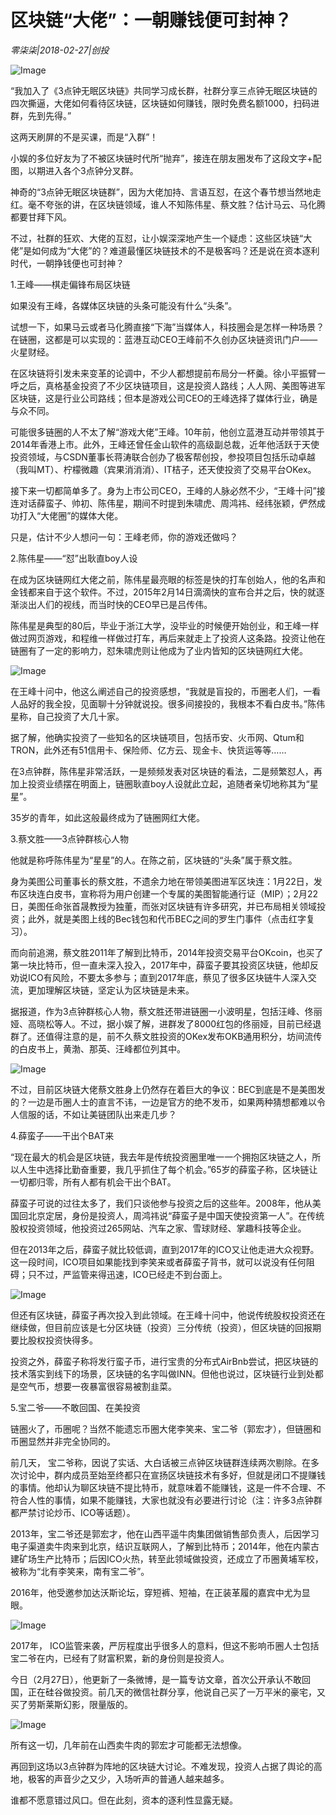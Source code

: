 # 区块链“大佬”：一朝赚钱便可封神？

*零柒柒|2018-02-27|创投*

![Image](http://p2.pstatp.com/large/66b90004c993ad53d6ff)

“我加入了《3点钟无眠区块链》共同学习成长群，社群分享三点钟无眠区块链的四次撕逼，大佬如何看待区块链，区块链如何赚钱，限时免费名额1000，扫码进群，先到先得。”

这两天刷屏的不是买课，而是“入群”！

小娱的多位好友为了不被区块链时代所“抛弃”，接连在朋友圈发布了这段文字+配图，以期进入各个3点钟分叉群。

神奇的“3点钟无眠区块链群”，因为大佬加持、言语互怼，在这个春节想当然地走红。毫不夸张的讲，在区块链领域，谁人不知陈伟星、蔡文胜？估计马云、马化腾都要甘拜下风。

不过，社群的狂欢、大佬的互怼，让小娱深深地产生一个疑虑：这些区块链“大佬”是如何成为“大佬”的？难道最懂区块链技术的不是极客吗？还是说在资本逐利时代，一朝挣钱便也可封神？

1.王峰——棋走偏锋布局区块链

如果没有王峰，各媒体区块链的头条可能没有什么“头条”。

试想一下，如果马云或者马化腾直接“下海”当媒体人，科技圈会是怎样一种场景？在链圈，这都是可以实现的：蓝港互动CEO王峰前不久创办区块链资讯门户——火星财经。

在区块链将引发未来变革的论调中，不少人都想提前布局分一杯羹。徐小平振臂一呼之后，真格基金投资了不少区块链项目，这是投资人路线；人人网、美图等进军区块链，这是行业公司路线；但本是游戏公司CEO的王峰选择了媒体行业，确是与众不同。

可能很多链圈的人不太了解“游戏大佬”王峰。10年前，他创立蓝港互动并带领其于2014年香港上市。此外，王峰还曾任金山软件的高级副总裁，近年他活跃于天使投资领域，与CSDN董事长蒋涛联合创办了极客帮创投，参投项目包括乐动卓越（我叫MT）、柠檬微趣（宾果消消消）、IT桔子，还天使投资了交易平台OKex。

接下来一切都简单多了。身为上市公司CEO，王峰的人脉必然不少，“王峰十问”接连对话薛蛮子、帅初、陈伟星，期间不时提到朱啸虎、周鸿祎、经纬张颖，俨然成功打入“大佬圈”的媒体大佬。

只是，估计不少人想问一句：王峰老师，你的游戏还做吗？

2.陈伟星——“怼”出耿直boy人设

在成为区块链网红大佬之前，陈伟星最亮眼的标签是快的打车创始人，他的名声和金钱都来自于这个软件。不过，2015年2月14日滴滴快的宣布合并之后，快的就逐渐淡出人们的视线，而当时快的CEO早已是吕传伟。

陈伟星是典型的80后，毕业于浙江大学，没毕业的时候便开始创业，和王峰一样做过网页游戏，和程维一样做过打车，再后来就走上了投资人这条路。投资让他在链圈有了一定的影响力，怼朱啸虎则让他成为了业内皆知的区块链网红大佬。

![Image](http://p1.pstatp.com/large/66ba000411268a2e3cb9)

在王峰十问中，他这么阐述自己的投资感想，“我就是盲投的，币圈老人们，一看人品好的我全投，见面聊十分钟就说投。很多间接投的，我根本不看白皮书。”陈伟星称，自己投资了大几十家。

据了解，他确实投资了一些知名的区块链项目，包括币安、火币网、Qtum和TRON，此外还有51信用卡、保险师、亿方云、现金卡、快货运等等……

在3点钟群，陈伟星非常活跃，一是频频发表对区块链的看法，二是频繁怼人，再加上投资业绩摆在明面上，链圈耿直boy人设就此立起，追随者亲切地称其为“星星”。

35岁的青年，如此这般最终成为了链圈网红大佬。

3.蔡文胜——3点钟群核心人物

他就是称呼陈伟星为“星星”的人。在陈之前，区块链的“头条”属于蔡文胜。

身为美图公司董事长的蔡文胜，不遗余力地在带领美图进军区块连：1月22日，发布区块连白皮书，宣称将为用户创建一个专属的美图智能通行证（MIP）；2月22日，美图任命张首晟教授为独董，而张对区块链有许多研究，并已布局相关领域投资；此外，就是美图上线的Bec钱包和代币BEC之间的罗生门事件（点击红字复习）。

而向前追溯，蔡文胜2011年了解到比特币，2014年投资交易平台OKcoin，也买了第一块比特币，但一直未深入投入，2017年中，薛蛮子要其投资区块链，他却反劝说ICO有风险，不要太多参与；直到2017年底，蔡见了很多区块链牛人深入交流，更加理解区块链，坚定认为区块链是未来。

据报道，作为3点钟群核心人物，蔡文胜还带进链圈一小波明星，包括汪峰、佟丽娅、高晓松等人。不过，据小娱了解，进群发了8000红包的佟丽娅，目前已经退群了。还值得注意的是，前不久蔡文胜投资的OKex发布OKB通用积分，坊间流传的白皮书上，黄渤、那英、汪峰都位列其中。

![Image](http://p2.pstatp.com/large/66b800052dc0733ad0c3)

不过，目前区块链大佬蔡文胜身上仍然存在着巨大的争议：BEC到底是不是美图发的？一边是币圈人士的直言不讳，一边是官方的绝不发币，如果两种猜想都难以令人信服的话，不如让美链团队出来走几步？

4.薛蛮子——干出个BAT来

“现在最大的机会是区块链，我去年是传统投资圈里唯一一个拥抱区块链之人，所以人生中选择比勤奋重要，我几乎抓住了每个机会。”65岁的薛蛮子称，区块链让一切都归零，所有人都有机会干出个BAT。

薛蛮子可说的过往太多了，我们只谈他参与投资之后的这些年。2008年，他从美国回北京定居，身份是投资人，周鸿祎说“薛蛮子是中国天使投资第一人”。在传统股权投资领域，他投资过265网站、汽车之家、雪球财经、掌趣科技等企业。

但在2013年之后，薛蛮子就比较低调，直到2017年的ICO又让他走进大众视野。这一段时间，ICO项目如果能找到李笑来或者薛蛮子背书，就可以说没有任何阻碍；只不过，严监管来得迅速，ICO已经走不到台面上。

![Image](http://p1.pstatp.com/large/66bb0002e267b193b6de)

但还有区块链，薛蛮子再次投入到此领域。在王峰十问中，他说传统股权投资还在继续做，但目前应该是七分区块链（投资）三分传统（投资），但区块链的回报期要比股权投资快得多。

投资之外，薛蛮子称将发行蛮子币，进行宝贵的分布式AirBnb尝试，把区块链的技术落实到线下的场景，区块链的名字叫做INN。但他也说过，区块链行业到处都是空气币，想要一夜暴富很容易被割韭菜。

5.宝二爷——不敢回国、在美投资

链圈火了，币圈呢？当然不能遗忘币圈大佬李笑来、宝二爷（郭宏才），但链圈和币圈显然并非完全协同的。

前几天， 宝二爷称，因说了实话、大白话被三点钟区块链群连续两次剔除。在多次讨论中，群内成员至始至终都只在宣扬区块链技术有多好，但就是闭口不提赚钱的事情。他却认为聊区块链不提比特币，就意味着不能赚钱，这是一件不合理、不符合人性的事情，如果不能赚钱，大家也就没有必要进行讨论（注：许多3点钟群都严禁讨论炒币、ICO等话题）。

2013年，宝二爷还是郭宏才，他在山西平遥牛肉集团做销售部负责人，后因学习电子渠道卖牛肉来到北京，结识互联网人，了解到比特币；2014年，他在内蒙古建矿场生产比特币；后因ICO火热，转至此领域做投资，还成立了币圈黄埔军校，被称为“北有李笑来，南有宝二爷”。

2016年，他受邀参加达沃斯论坛，穿短裤、短袖，在正装革履的嘉宾中尤为显眼。

![Image](http://p1.pstatp.com/large/66bc0002e34279b760d3)

2017年， ICO监管来袭，严厉程度出乎很多人的意料，但这不影响币圈人士包括宝二爷在内，已经有了财富积累，新的身份则是投资人。

今日（2月27日），他更新了一条微博，是一篇专访文章，首次公开承认不敢回国，正在硅谷做投资。前几天的微信社群分享，他说自己买了一万平米的豪宅，又买了劳斯莱斯幻影，限量版的。﻿

![Image](http://p2.pstatp.com/large/66b90004c993ad53d6ff)

所有这一切，几年前在山西卖牛肉的郭宏才可能都无法想像。

再回到这场以3点钟群为阵地的区块链大讨论。不难发现，投资人占据了舆论的高地，极客的声音少之又少，入场听声的普通人越来越多。

谁都不愿意错过风口。但在此刻，资本的逐利性显露无疑。

